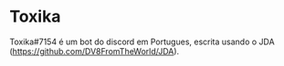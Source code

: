 # Toxika
Toxika#7154 é um bot do discord em Portugues, escrita usando o JDA (https://github.com/DV8FromTheWorld/JDA).
